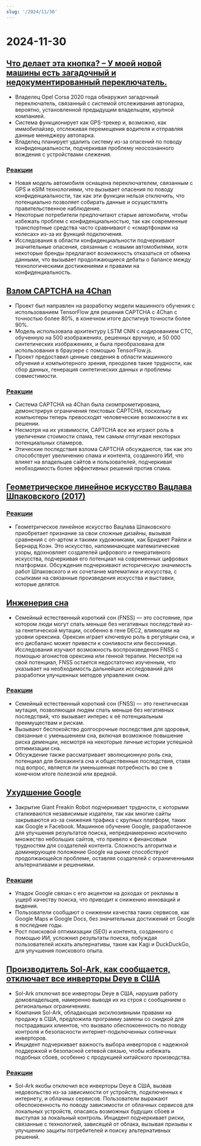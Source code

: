 ```yaml
---
slug: '/2024/11/30'
---
```


# 2024-11-30

## [Что делает эта кнопка? – У моей новой машины есть загадочный и недокументированный переключатель.](https://blog.koenvh.nl/what-does-this-button-do-cm42u2oi7000a09l42f54g2pr)

- Владелец Opel Corsa 2020 года обнаружил загадочный переключатель, связанный с системой отслеживания автопарка, вероятно, установленной предыдущим владельцем, крупной компанией.
- Система функционирует как GPS-трекер и, возможно, как иммобилайзер, отслеживая перемещения водителя и отправляя данные менеджеру автопарка.
- Владелец планирует удалить систему из-за опасений по поводу конфиденциальности, подчеркивая проблему неосознанного вождения с устройствами слежения.

### [Реакции](https://news.ycombinator.com/item?id=42276620)

- Новая модель автомобиля оснащена переключателем, связанным с GPS и eSIM технологиями, что вызывает опасения по поводу конфиденциальности, так как эти функции нельзя отключить, что потенциально позволяет собирать данные и осуществлять правительственное наблюдение.
- Некоторые потребители предпочитают старые автомобили, чтобы избежать проблем с конфиденциальностью, так как современные транспортные средства часто сравнивают с «смартфонами на колесах» из-за их функций подключения.
- Исследования в области конфиденциальности подчеркивают значительные опасения, связанные с новыми автомобилями, хотя некоторые бренды предлагают возможность отказаться от обмена данными, что вызывает продолжающиеся дебаты о балансе между технологическими достижениями и правами на конфиденциальность.

## [Взлом CAPTCHA на 4Chan](https://www.nullpt.rs/breaking-the-4chan-captcha)

- Проект был направлен на разработку модели машинного обучения с использованием TensorFlow для решения CAPTCHA с 4Chan с точностью более 80%, в конечном итоге достигнув точности более 90%.
- Модель использовала архитектуру LSTM CNN с кодированием CTC, обученную на 500 изображениях, решенных вручную, и 50 000 синтетических изображениях, и была преобразована для использования в браузере с помощью TensorFlow.js.
- Проект предоставил ценные сведения в области машинного обучения и компьютерного зрения, преодолев такие трудности, как сбор данных, генерация синтетических данных и проблемы совместимости.

### [Реакции](https://news.ycombinator.com/item?id=42276865)

- Система CAPTCHA на 4Chan была скомпрометирована, демонстрируя ограничения текстовых CAPTCHA, поскольку компьютеры теперь превосходят человеческие возможности в их решении.
- Несмотря на их уязвимости, CAPTCHA все же играют роль в увеличении стоимости спама, тем самым отпугивая некоторых потенциальных спамеров.
- Этические последствия взлома CAPTCHA обсуждаются, так как это способствует увеличению спама и контента, созданного ИИ, что влияет на владельцев сайтов и пользователей, подчеркивая необходимость более эффективных решений против спама.

## [Геометрическое линейное искусство Вацлава Шпаковского (2017)](https://www.theparisreview.org/blog/2017/02/15/rhythmical-lines/)

### [Реакции](https://news.ycombinator.com/item?id=42277850)

- Геометрическое линейное искусство Вацлава Шпаковского приобретает признание за свои сложные дизайны, вызывая сравнения с оп-артом и такими художниками, как Бриджет Райли и Бернард Коэн. Это искусство, напоминающее математические узоры, вдохновляет создателей цифрового и генеративного искусства, подчеркивая его потенциал на современных цифровых платформах. Обсуждения подчеркивают историческую значимость работ Шпаковского и их сочетание математики и искусства, с ссылками на связанные произведения искусства и выставки, которые делятся.

## [Инженерия сна](https://minjunes.ai/posts/sleep/index.html)

- Семейный естественный короткий сон (FNSS) — это состояние, при котором люди могут спать меньше без негативных последствий из-за генетической мутации, особенно в гене DEC2, влияющем на уровни орексина. Орексин играет ключевую роль в регуляции сна, и его дисбаланс может привести к сонливости или бессоннице. Исследования изучают возможность воспроизведения FNSS с помощью агонистов орексина или генной терапии. Несмотря на свой потенциал, FNSS остается недостаточно изученным, что указывает на необходимость дальнейших исследований для разработки улучшенных методов управления сном.

### [Реакции](https://news.ycombinator.com/item?id=42279454)

- Семейный естественный короткий сон (FNSS) — это генетическая мутация, позволяющая людям спать меньше без негативных последствий, что вызывает интерес к её потенциальным преимуществам и рискам.
- Вызывают беспокойство долгосрочные последствия для здоровья, связанные с уменьшением сна, включая возможное повышение риска деменции, несмотря на некоторые личные истории успешной оптимизации сна.
- Обсуждение также рассматривает эволюционную роль сна, потенциал для биохакинга сна и общественные последствия, ставя под вопрос, является ли уменьшенная потребность во сне в конечном итоге полезной или вредной.

## [Ухудшение Google](https://www.baldurbjarnason.com/2024/the-deterioration-of-google/)

- Закрытие Giant Freakin Robot подчеркивает трудности, с которыми сталкиваются независимые издатели, так как многие сайты закрываются из-за снижения трафика с крупных платформ, таких как Google и Facebook. Машинное обучение Google, разработанное для улучшения результатов поиска, непреднамеренно исключило множество небольших сайтов, что привело к финансовым трудностям для создателей контента. Сложность алгоритма и доминирующее положение Google на рынке способствуют продолжающейся проблеме, оставляя создателей с ограниченными альтернативами и решениями.

### [Реакции](https://news.ycombinator.com/item?id=42277673)

- Упадок Google связан с его акцентом на доходах от рекламы в ущерб качеству поиска, что приводит к снижению инноваций и видения.
- Пользователи сообщают о снижении качества таких сервисов, как Google Maps и Google Docs, без значительных достижений от Google в последние годы.
- Рост поисковой оптимизации (SEO) и контента, созданного с помощью ИИ, усложнил результаты поиска, побуждая пользователей искать альтернативы, такие как Kagi и DuckDuckGo, для улучшения поискового опыта.

## [Производитель Sol-Ark, как сообщается, отключает все инверторы Deye в США](https://solarboi.com/2024/11/17/sol-ark-oem-disables-all-deye-inverters-in-the-us/)

- Sol-Ark отключил все инверторы Deye в США, нарушив работу домовладельцев, намеренно выводя их из строя с сообщением о региональных ограничениях.
- Компания Sol-Ark, обладающая эксклюзивными правами на продажу в США, предложила программу замены со скидкой для пострадавших клиентов, что вызвало обеспокоенность по поводу контроля и безопасности интернет-подключенных солнечных инверторов.
- Инцидент подчеркивает важность выбора инверторов с надежной поддержкой и безопасной сетевой связью, чтобы избежать подобных сбоев, особенно с продукцией китайского производства.

### [Реакции](https://news.ycombinator.com/item?id=42279010)

- Sol-Ark якобы отключил все инверторы Deye в США, вызвав недовольство из-за зависимости от устройств, подключенных к интернету, и облачных сервисов. Пользователи выражают обеспокоенность по поводу зависимости от облачных сервисов для локальных устройств, опасаясь возможных будущих сбоев и выступая за локальный контроль. Инцидент подчеркивает риски, связанные с технологией, зависящей от облака, вызывая призывы к улучшению защиты потребителей и поиску альтернативных решений.

<head>
  <meta property="og:title" content="Что делает эта кнопка? – У моей новой машины есть загадочный и недокументированный переключатель." />
  <meta property="og:type" content="website" />
  <meta property="og:image" content="https://og.cho.sh/api/og/?title=%D0%A7%D1%82%D0%BE%20%D0%B4%D0%B5%D0%BB%D0%B0%D0%B5%D1%82%20%D1%8D%D1%82%D0%B0%20%D0%BA%D0%BD%D0%BE%D0%BF%D0%BA%D0%B0%3F%20%E2%80%93%20%D0%A3%20%D0%BC%D0%BE%D0%B5%D0%B9%20%D0%BD%D0%BE%D0%B2%D0%BE%D0%B9%20%D0%BC%D0%B0%D1%88%D0%B8%D0%BD%D1%8B%20%D0%B5%D1%81%D1%82%D1%8C%20%D0%B7%D0%B0%D0%B3%D0%B0%D0%B4%D0%BE%D1%87%D0%BD%D1%8B%D0%B9%20%D0%B8%20%D0%BD%D0%B5%D0%B4%D0%BE%D0%BA%D1%83%D0%BC%D0%B5%D0%BD%D1%82%D0%B8%D1%80%D0%BE%D0%B2%D0%B0%D0%BD%D0%BD%D1%8B%D0%B9%20%D0%BF%D0%B5%D1%80%D0%B5%D0%BA%D0%BB%D1%8E%D1%87%D0%B0%D1%82%D0%B5%D0%BB%D1%8C.&subheading=%D1%81%D1%83%D0%B1%D0%B1%D0%BE%D1%82%D0%B0%2C%2030%20%D0%BD%D0%BE%D1%8F%D0%B1%D1%80%D1%8F%202024%20%D0%B3.%3A%20%D0%A1%D0%B2%D0%BE%D0%B4%D0%BA%D0%B0%20%D0%BD%D0%BE%D0%B2%D0%BE%D1%81%D1%82%D0%B5%D0%B9%20Hacker%20News" />
</head>
